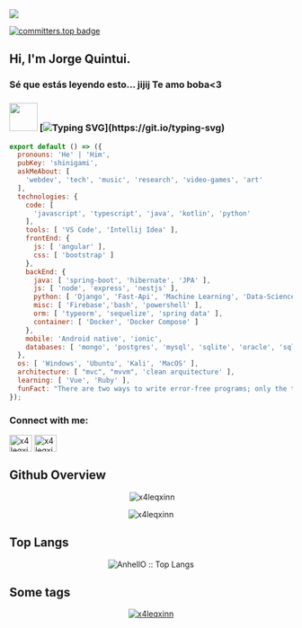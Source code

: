 <img src="https://komarev.com/ghpvc/?username=x4leqxinn">

[![committers.top badge](https://user-badge.committers.top/chile/x4leqxinn.svg)](https://user-badge.committers.top/chile/x4leqxinn)

<h2> Hi, I'm Jorge Quintui. </h2>

<h3> Sé que estás leyendo esto... jijij Te amo boba<3 </h3>

### <img src="https://64.media.tumblr.com/6002f1f1f1db1e890ec03c2c30905992/a12760da3dfa7f62-77/s500x750/470f623335caea356cb88153baede2c028fe87e6.gifv" width="50"> [![Typing SVG](https://readme-typing-svg.demolab.com?font=Fira+Code&weight=300&duration=4000&pause=1200&color=F7F6F6D7&width=435&lines=No+matter+where+you+go;everyone's+connected.)](https://git.io/typing-svg)

```js
export default () => ({
  pronouns: 'He' | 'Him',
  pubKey: 'shinigami',
  askMeAbout: [
    'webdev', 'tech', 'music', 'research', 'video-games', 'art'
  ],
  technologies: {
    code: [
      'javascript', 'typescript', 'java', 'kotlin', 'python'
    ],
    tools: [ 'VS Code', 'Intellij Idea' ],
    frontEnd: {
      js: [ 'angular' ],
      css: [ 'bootstrap' ]
    },
    backEnd: {
      java: [ 'spring-boot', 'hibernate', 'JPA' ],
      js: [ 'node', 'express', 'nestjs' ],
      python: [ 'Django', 'Fast-Api', 'Machine Learning', 'Data-Science' ],
      misc: [ 'Firebase','bash', 'powershell' ],
      orm: [ 'typeorm', 'sequelize', 'spring data' ],
      container: [ 'Docker', 'Docker Compose' ]
    },
    mobile: 'Android native', 'ionic',
    databases: [ 'mongo', 'postgres', 'mysql', 'sqlite', 'oracle', 'sqlserver', 'Firestore' ],
  },
  os: [ 'Windows', 'Ubuntu', 'Kali', 'MacOS' ],
  architecture: [ "mvc", "mvvm", 'clean arquitecture' ],
  learning: [ 'Vue', 'Ruby' ],
  funFact: "There are two ways to write error-free programs; only the third one works",
});
```

<h3 align="left">Connect with me:</h3>
<p align="left">
<a href="https://instagram.com/x4leqxinn" target="blank"><img align="center" src="https://raw.githubusercontent.com/rahuldkjain/github-profile-readme-generator/master/src/images/icons/Social/instagram.svg" alt="x4leqxinn" height="30" width="40" /></a>
<a href="https://www.youtube.com/c/x4leqxinn txt" target="blank"><img align="center" src="https://raw.githubusercontent.com/rahuldkjain/github-profile-readme-generator/master/src/images/icons/Social/youtube.svg" alt="x4leqxinn txt" height="30" width="40" /></a>
</p>

## Github Overview
<p align="center">&nbsp;<img al ign="center" src="https://github-readme-stats.vercel.app/api?username=x4leqxinn&show_icons=true&locale=en" alt="x4leqxinn" /></p>

<p align="center"><img align="center" src="https://github-readme-streak-stats.herokuapp.com/?user=x4leqxinn&" alt="x4leqxinn" /></p>

## Top Langs
<p align="center"><img src="https://github-readme-stats.vercel.app/api/top-langs/?username=x4leqxinn&langs_count=10&theme=tokyonight&layout=compact" alt="AnhellO :: Top Langs" /></p>

## Some tags
<p align="center"> <a href="https://github.com/ryo-ma/github-profile-trophy"><img src="https://github-profile-trophy.vercel.app/?username=x4leqxinn&no-bg=true&theme=dark_lover" alt="x4leqxinn" /></a> </p>
